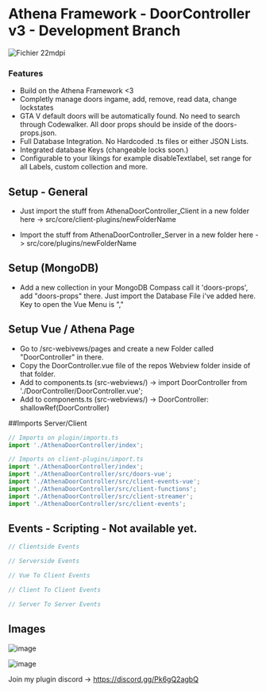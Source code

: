# Athena Framework - DoorController v3 - Development Branch

![Fichier 22mdpi](https://user-images.githubusercontent.com/82890183/147709903-28af3180-38fe-4aa0-b11e-70813c11df79.png)

### Features
- Build on the Athena Framework <3
- Completly manage doors ingame, add, remove, read data, change lockstates
- GTA V default doors will be automatically found. No need to search through Codewalker. All door props should be inside of the doors-props.json.
- Full Database Integration. No Hardcoded .ts files or either JSON Lists.
- Integrated database Keys (changeable locks soon.)
- Configurable to your likings for example disableTextlabel, set range for all Labels, custom collection and more.

## Setup - General
- Just import the stuff from AthenaDoorController_Client in a new folder here -> src/core/client-plugins/newFolderName

- Import the stuff from AthenaDoorController_Server in a new folder here -> src/core/plugins/newFolderName

## Setup (MongoDB) 
- Add a new collection in your MongoDB Compass call it 'doors-props', add "doors-props" there. Just import the Database File i've added here. Key to open the Vue Menu is ","

## Setup Vue / Athena Page
- Go to /src-webivews/pages and create a new Folder called "DoorController" in there.
- Copy the DoorController.vue file of the repos Webview folder inside of that folder.
- Add to components.ts (src-webviews/) -> import DoorController from './DoorController/DoorController.vue';
- Add to components.ts (src-webviews/) -> DoorController: shallowRef(DoorController)

##Imports Server/Client
```typescript
// Imports on plugin/imports.ts
import './AthenaDoorController/index';

// Imports on client-plugins/import.ts
import './AthenaDoorController/index';
import './AthenaDoorController/src/doors-vue';
import './AthenaDoorController/src/client-events-vue';
import './AthenaDoorController/src/client-functions';
import './AthenaDoorController/src/client-streamer';
import './AthenaDoorController/src/client-events';
```

## Events - Scripting - Not available yet.
```typescript
// Clientside Events

// Serverside Events

// Vue To Client Events

// Client To Client Events

// Server To Server Events
```

## Images
  
![image](https://user-images.githubusercontent.com/82890183/147631180-c26ff168-ab1c-4ae8-83ab-fa152e2e665d.png)
  
![image](https://user-images.githubusercontent.com/82890183/147631218-c2468894-1b0a-4a6b-ac0a-a5f7cb6a5f5f.png)

Join my plugin discord -> https://discord.gg/Pk6gQ2agbQ
